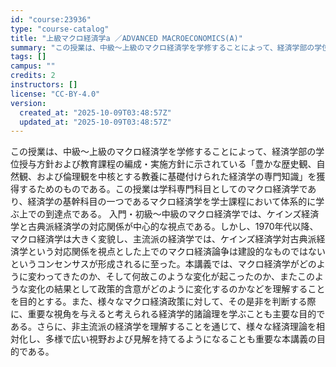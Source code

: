 ```yaml
---
id: "course:23936"
type: "course-catalog"
title: "上級マクロ経済学a ／ADVANCED MACROECONOMICS(A)"
summary: "この授業は、中級～上級のマクロ経済学を学修することによって、経済学部の学位授与方針および教育課程の編成・実施方針に示されている「豊かな歴史観、自然観、および倫理観を中核とする教養に基礎付けられた経済学の専門知識」を獲得するためのものである。…"
tags: []
campus: ""
credits: 2
instructors: []
license: "CC-BY-4.0"
version:
  created_at: "2025-10-09T03:48:57Z"
  updated_at: "2025-10-09T03:48:57Z"
---
```

この授業は、中級～上級のマクロ経済学を学修することによって、経済学部の学位授与方針および教育課程の編成・実施方針に示されている「豊かな歴史観、自然観、および倫理観を中核とする教養に基礎付けられた経済学の専門知識」を獲得するためのものである。この授業は学科専門科目としてのマクロ経済学であり、経済学の基幹科目の一つであるマクロ経済学を学士課程において体系的に学ぶ上での到達点である。 入門・初級～中級のマクロ経済学では、ケインズ経済学と古典派経済学の対応関係が中心的な視点である。しかし、1970年代以降、マクロ経済学は大きく変貌し、主流派の経済学では、ケインズ経済学対古典派経済学という対応関係を視点とした上でのマクロ経済論争は建設的なものではないというコンセンサスが形成されるに至った。本講義では、マクロ経済学がどのように変わってきたのか、そして何故このような変化が起こったのか、またこのような変化の結果として政策的含意がどのように変化するのかなどを理解することを目的とする。また、様々なマクロ経済政策に対して、その是非を判断する際に、重要な視角を与えると考えられる経済学的諸論理を学ぶことも主要な目的である。さらに、非主流派の経済学を理解することを通じて、様々な経済理論を相対化し、多様で広い視野および見解を持てるようになることも重要な本講義の目的である。
